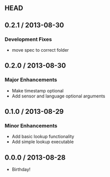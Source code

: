## HEAD

## 0.2.1 / 2013-08-30

### Development Fixes
  * move spec to correct folder

## 0.2.0 / 2013-08-30

### Major Enhancements
  * Make timestamp optional
  * Add sensor and language optional arguments

## 0.1.0 / 2013-08-29

### Minor Enhancements
  * Add basic lookup functionality
  * Add simple lookup executable

## 0.0.0 / 2013-08-28
  * Birthday!